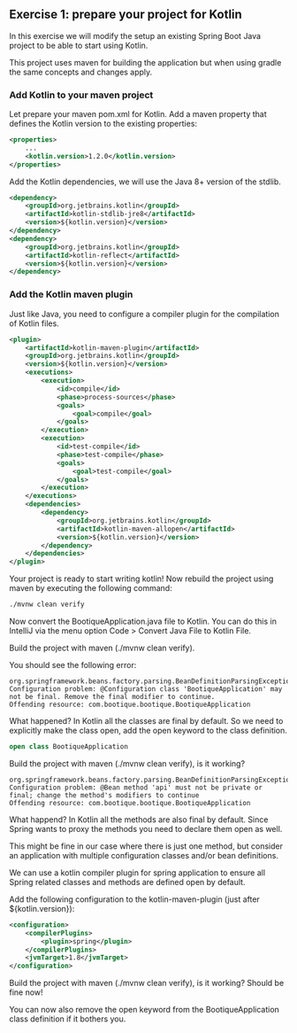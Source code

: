 ## Exercise 1: prepare your project for Kotlin

In this exercise we will modify the setup an existing Spring Boot Java project to be able to start using Kotlin. 

This project uses maven for building the application but when using gradle the same concepts and changes apply.

### Add Kotlin to your maven project

Let prepare your maven pom.xml for Kotlin. Add a maven property that defines the Kotlin version to the existing properties:
```xml
<properties>
    ...
    <kotlin.version>1.2.0</kotlin.version>
</properties>
```

Add the Kotlin dependencies, we will use the Java 8+ version of the stdlib.
```xml
<dependency>
    <groupId>org.jetbrains.kotlin</groupId>
    <artifactId>kotlin-stdlib-jre8</artifactId>
    <version>${kotlin.version}</version>
</dependency>
<dependency>
    <groupId>org.jetbrains.kotlin</groupId>
    <artifactId>kotlin-reflect</artifactId>
    <version>${kotlin.version}</version>
</dependency>
```

### Add the Kotlin maven plugin

Just like Java, you need to configure a compiler plugin for the compilation of Kotlin files. 
```xml
<plugin>
    <artifactId>kotlin-maven-plugin</artifactId>
    <groupId>org.jetbrains.kotlin</groupId>
    <version>${kotlin.version}</version>
    <executions>
        <execution>
            <id>compile</id>
            <phase>process-sources</phase>
            <goals>
                <goal>compile</goal>
            </goals>
        </execution>
        <execution>
            <id>test-compile</id>
            <phase>test-compile</phase>
            <goals>
                <goal>test-compile</goal>
            </goals>
        </execution>
    </executions>
    <dependencies>
        <dependency>
            <groupId>org.jetbrains.kotlin</groupId>
            <artifactId>kotlin-maven-allopen</artifactId>
            <version>${kotlin.version}</version>
        </dependency>
    </dependencies>
</plugin>
```
Your project is ready to start writing kotlin! Now rebuild the project using maven by executing the following command:

```xml
./mvnw clean verify
```

Now convert the BootiqueApplication.java file to Kotlin. You can do this in IntelliJ via the menu option Code > Convert Java File to Kotlin File.

Build the project with maven (./mvnw clean verify).

You should see the following error:
```
org.springframework.beans.factory.parsing.BeanDefinitionParsingException: 
Configuration problem: @Configuration class 'BootiqueApplication' may not be final. Remove the final modifier to continue.
Offending resource: com.bootique.bootique.BootiqueApplication
```

What happened? In Kotlin all the classes are final by default. So we need to explicitly make the class open, add the open keyword to the class definition.

```kotlin
open class BootiqueApplication
```

Build the project with maven (./mvnw clean verify), is it working?

```
org.springframework.beans.factory.parsing.BeanDefinitionParsingException: 
Configuration problem: @Bean method 'api' must not be private or final; change the method's modifiers to continue
Offending resource: com.bootique.bootique.BootiqueApplication
```

What happend? In Kotlin all the methods are also final by default. Since Spring wants to proxy the methods you need to declare them open as well.

This might be fine in our case where there is just one method, but consider an application with multiple configuration classes and/or bean definitions.

We can use a kotlin compiler plugin for spring application to ensure all Spring related classes and methods are defined open by default.

Add the following configuration to the kotlin-maven-plugin (just after <version>${kotlin.version}</version>):

```xml
<configuration>
    <compilerPlugins>
        <plugin>spring</plugin>
    </compilerPlugins>
    <jvmTarget>1.8</jvmTarget>
</configuration>
```

Build the project with maven (./mvnw clean verify), is it working? Should be fine now! 

You can now also remove the open keyword from the BootiqueApplication class definition if it bothers you.